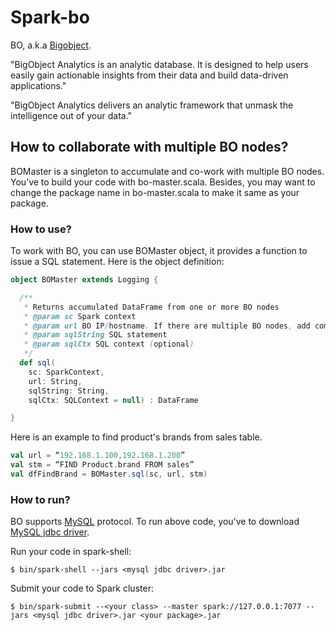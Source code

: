# Spark-bo

BO, a.k.a [Bigobject](http://www.bigobject.io/).

"BigObject Analytics is an analytic database. It is designed to help users easily gain actionable insights from their data and build data-driven applications."

"BigObject Analytics delivers an analytic framework that unmask the intelligence out of your data."

## How to collaborate with multiple BO nodes?
BOMaster is a singleton to accumulate and co-work with multiple BO nodes. You’ve to build your code with bo-master.scala. Besides, you may want to change the package name in bo-master.scala to make it same as your package.

### How to use?
To work with BO, you can use BOMaster object, it provides a function to issue a SQL statement. Here is the object definition:

```scala
object BOMaster extends Logging {

  /**
   * Returns accumulated DataFrame from one or more BO nodes
   * @param sc Spark context
   * @param url BO IP/hostname. If there are multiple BO nodes, add comma in between, e.g., “192.168.1.100,192.168.1.200”
   * @param sqlString SQL statement
   * @param sqlCtx SQL context (optional)
   */
  def sql(
    sc: SparkContext,
    url: String,
    sqlString: String,
    sqlCtx: SQLContext = null) : DataFrame

}
```

Here is an example to find product's brands from sales table.

```scala
val url = “192.168.1.100,192.168.1.200”
val stm = “FIND Product.brand FROM sales”
val dfFindBrand = BOMaster.sql(sc, url, stm)
```

### How to run?
BO supports [MySQL](https://www.mysql.com) protocol. To run above code, you’ve to download [MySQL jdbc driver](https://dev.mysql.com/downloads/connector/j/).

Run your code in spark-shell:

```
$ bin/spark-shell --jars <mysql jdbc driver>.jar
```

Submit your code to Spark cluster:

```
$ bin/spark-submit --<your class> --master spark://127.0.0.1:7077 --jars <mysql jdbc driver>.jar <your package>.jar
```
